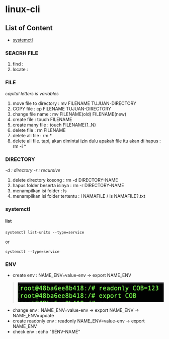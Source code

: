 # linux-cli

## List of Content
  - [systemctl](#systemctl)

### SEACRH FILE
1. find   :
2. locate :   

### FILE 
*capital letters is variables*
1. move file to directory  : mv FILENAME TUJUAN-DIRECTORY
2. COPY file               : cp FILENAME TUJUAN-DIRECTORY
3. change file name        : mv FILENAME(old) FILENAME(new)
4. create file             : touch FILENAME
5. create many file        : touch FILENAME{1..N}
6. delete file             : rm FILENAME
7. delete all file         : rm *
8. delete all file. tapi, akan dimintai izin dulu apakah file itu akan di hapus : rm -i *

### DIRECTORY
*-d : directory*
*-r : recursive*
1. delete directory kosong : rm -d DIRECTORY-NAME 
2. hapus folder beserta isinya : rm -r DIRECTORY-NAME
3. menampilkan isi folder : ls
4. menampilkan isi folder tertentu : l NAMAFILE / ls NAMAFILE?.txt

### systemctl
#### list
```
systemctl list-units --type=service
```
or
```
systemctl --type=service
```

### ENV
- create env : NAME_ENV=value-env -> export NAME_ENV 
> ![This is an image](/test.png)
- change env : NAME_ENV=value-env -> export NAME_ENV -> NAME_ENV=update
- create readonly env : readonly NAME_ENV=value-env -> export NAME_ENV
- check env : echo "$ENV-NAME"

